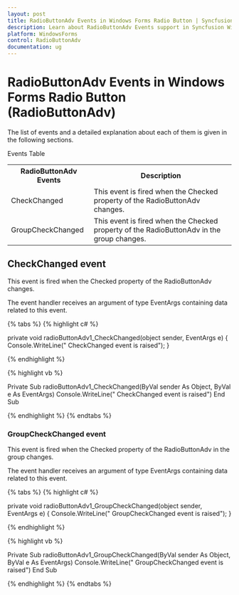 ```yaml
---
layout: post
title: RadioButtonAdv Events in Windows Forms Radio Button | Syncfusion
description: Learn about RadioButtonAdv Events support in Syncfusion Windows Forms Radio Button (RadioButtonAdv) control and more details.
platform: WindowsForms
control: RadioButtonAdv
documentation: ug
---
```


# RadioButtonAdv Events in Windows Forms Radio Button (RadioButtonAdv)

The list of events and a detailed explanation about each of them is given in the following sections.

Events Table

<table>
<tr>
<th>
RadioButtonAdv Events</th><th>
Description</th></tr>
<tr>
<td>
CheckChanged</td><td>
This event is fired when the Checked property of the RadioButtonAdv changes.</td></tr>
<tr>
<td>
GroupCheckChanged</td><td>
This event is fired when the Checked property of the RadioButtonAdv in the group changes.</td></tr>
</table>

## CheckChanged event

This event is fired when the Checked property of the RadioButtonAdv changes.

The event handler receives an argument of type EventArgs containing data related to this event.

{% tabs %}
{% highlight c# %}

private void radioButtonAdv1_CheckChanged(object sender, EventArgs e)
{
    Console.WriteLine(" CheckChanged event is raised");
}

{% endhighlight %}

{% highlight vb %}

Private Sub radioButtonAdv1_CheckChanged(ByVal sender As Object, ByVal e As EventArgs)
Console.WriteLine(" CheckChanged event is raised")
End Sub

{% endhighlight %}
{% endtabs %}

### GroupCheckChanged event

This event is fired when the Checked property of the RadioButtonAdv in the group changes.

The event handler receives an argument of type EventArgs containing data related to this event.

{% tabs %}
{% highlight c# %}

private void radioButtonAdv1_GroupCheckChanged(object sender, EventArgs e)
{
    Console.WriteLine(" GroupCheckChanged event is raised");
}

{% endhighlight %}

{% highlight vb %}

Private Sub radioButtonAdv1_GroupCheckChanged(ByVal sender As Object, ByVal e As EventArgs)
Console.WriteLine(" GroupCheckChanged event is raised")
End Sub

{% endhighlight %}
{% endtabs %}
